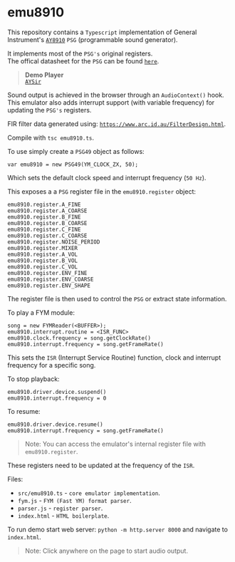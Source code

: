 # emu8910

This repository contains a `Typescript` implementation of General Instrument's [`AY8910`](https://en.wikipedia.org/wiki/General_Instrument_AY-3-8910) `PSG` (programmable sound generator).

It implements most of the `PSG's` original registers. <br>
The offical datasheet for the `PSG` can be found [`here`](http://map.grauw.nl/resources/sound/generalinstrument_ay-3-8910.pdf).

> **Demo Player** <br>
> [`AYSir`](https://drsnuggles.github.io/AYSir/?engine=lunar)

Sound output is achieved in the browser through an `AudioContext()` hook. <br>
This emulator also adds interrupt support (with variable frequency) for updating the `PSG's` registers.

FIR filter data generated using:
[`https://www.arc.id.au/FilterDesign.html`](https://www.arc.id.au/FilterDesign.html).

Compile with `tsc emu8910.ts`.

To use simply create a `PSG49` object as follows:
```
var emu8910 = new PSG49(YM_CLOCK_ZX, 50);
```
Which sets the default clock speed and interrupt frequency (`50 Hz`). 

This exposes a a `PSG` register file in the `emu8910.register` object:
```
emu8910.register.A_FINE
emu8910.register.A_COARSE
emu8910.register.B_FINE
emu8910.register.B_COARSE
emu8910.register.C_FINE
emu8910.register.C_COARSE
emu8910.register.NOISE_PERIOD
emu8910.register.MIXER
emu8910.register.A_VOL
emu8910.register.B_VOL
emu8910.register.C_VOL
emu8910.register.ENV_FINE
emu8910.register.ENV_COARSE
emu8910.register.ENV_SHAPE
```

The register file is then used to control the `PSG` or extract state information.

To play a FYM module:
```
song = new FYMReader(<BUFFER>);
emu8910.interrupt.routine = <ISR_FUNC>
emu8910.clock.frequency = song.getClockRate()
emu8910.interrupt.frequency = song.getFrameRate()
```

This sets the `ISR` (Interrupt Service Routine) function, clock and interrupt frequency for a specific song.

To stop playback:
```
emu8910.driver.device.suspend()
emu8910.interrupt.frequency = 0
```
To resume:
```
emu8910.driver.device.resume()
emu8910.interrupt.frequency = song.getFrameRate()
```

> Note: You can access the emulator's internal register file with `emu8910.register`.

These registers need to be updated at the frequency of the `ISR`.

Files:

* `src/emu8910.ts` - `core emulator implementation`.
* `fym.js` - `FYM (Fast YM) format parser`.
* `parser.js` - `register parser`.
* `index.html` - `HTML boilerplate`.

To run demo start web server: `python -m http.server 8000` and navigate to `index.html`.

> Note: Click anywhere on the page to start audio output.

